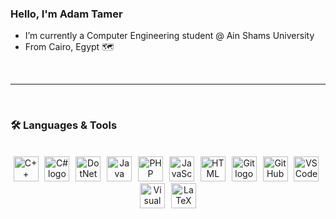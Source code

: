 ### Hello, I'm Adam Tamer
- I’m currently a Computer Engineering student @ Ain Shams University
- From Cairo, Egypt 🗺️

<br><hr><br>

<h3>🛠 Languages & Tools</h3><br>

<div align="center">
  <img src="https://skillicons.dev/icons?i=cpp" height="40" alt="C++ logo"  />
  <img width="2" />
  <img src="https://skillicons.dev/icons?i=cs" height="40" alt="C# logo"  />
    <img width="2" />
  <img src="https://skillicons.dev/icons?i=dotnet" height="40" alt="DotNet logo"  />
  <img width="2" />
  <img src="https://skillicons.dev/icons?i=java" height="40" alt="Java logo"  />
  <img width="2" />
  <img src="https://skillicons.dev/icons?i=php" height="40" alt="PHP logo" />
  <img width="2" />
  <img src="https://skillicons.dev/icons?i=js" height="40" alt="JavaScript logo" />
  <img width="2" />
  <img src="https://skillicons.dev/icons?i=html" height="40" alt="HTML logo"  />
  <img width="2" />
  <img src="https://skillicons.dev/icons?i=git" height="40" alt="Git logo"  />
  <img width="2" />
  <img src="https://skillicons.dev/icons?i=github" height="40" alt="GitHub logo" />
  <img width="2" />
  <img src="https://skillicons.dev/icons?i=vscode" height="40" alt="VSCode logo" />
  <img width="2" />
  <img src="https://skillicons.dev/icons?i=visualstudio" height="40" alt="Visual Studio logo" />
  <img width="2" />
  <img src="https://skillicons.dev/icons?i=latex" height="40" alt="LaTeX logo" />
</div>
